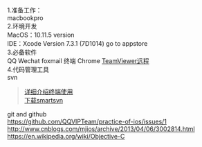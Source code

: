 1.准备工作：  
macbookpro   
2.环境开发  
MacOS：10.11.5 version  
IDE：Xcode Version 7.3.1 (7D1014)  go to appstore  
3.必备软件  
QQ Wechat foxmail 终端 Chrome [TeamViewer远程](https://www.teamviewer.com/zhCN/)  
4.代码管理工具  
svn   
> [详细介绍终端使用]( http://blog.csdn.net/q199109106q/article/details/8655204)  
> [下载smartsvn](http://www.smartsvn.com/) 

git and github   
https://github.com/QQVIPTeam/practice-of-ios/issues/1
http://www.cnblogs.com/mjios/archive/2013/04/06/3002814.html
https://en.wikipedia.org/wiki/Objective-C
